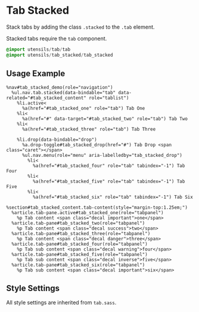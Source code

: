 
# Tab Stacked
Stack tabs by adding the class `.stacked` to the `.tab` element.

Stacked tabs require the `tab` component.

```sass
@import utensils/tab/tab
@import utensils/tab_stacked/tab_stacked
```

## Usage Example

<!--~ markup/tab-stacked.html.haml -->
```haml
%nav#tab_stacked_demo(role="navigation")
  %ul.nav.tab.stacked(data-bindable="tab" data-related="#tab_stacked_content" role="tablist")
    %li.active<
      %a(href="#tab_stacked_one" role="tab") Tab One
    %li<
      %a(href="#" data-target="#tab_stacked_two" role="tab") Tab Two
    %li<
      %a(href="#tab_stacked_three" role="tab") Tab Three

    %li.drop(data-bindable="drop")
      %a.drop-toggle#tab_stacked_drop(href="#") Tab Drop <span class="caret"></span>
      %ul.nav.menu(role="menu" aria-labelledby="tab_stacked_drop")
        %li<
          %a(href="#tab_stacked_four" role="tab" tabindex="-1") Tab Four
        %li<
          %a(href="#tab_stacked_five" role="tab" tabindex="-1") Tab Five
        %li<
          %a(href="#tab_stacked_six" role="tab" tabindex="-1") Tab Six

%section#tab_stacked_content.tab-content(style="margin-top:1.25em;")
  %article.tab-pane.active#tab_stacked_one(role="tabpanel")
    %p Tab content <span class="decal important">one</span>
  %article.tab-pane#tab_stacked_two(role="tabpanel")
    %p Tab content <span class="decal success">two</span>
  %article.tab-pane#tab_stacked_three(role="tabpanel")
    %p Tab content <span class="decal danger">three</span>
  %article.tab-pane#tab_stacked_four(role="tabpanel")
    %p Tab sub content <span class="decal warning">four</span>
  %article.tab-pane#tab_stacked_five(role="tabpanel")
    %p Tab sub content <span class="decal inverse">five</span>
  %article.tab-pane#tab_stacked_six(role="tabpanel")
    %p Tab sub content <span class="decal important">six</span>
```
<!-- end -->

## Style Settings
All style settings are inherited from `tab.sass`.

